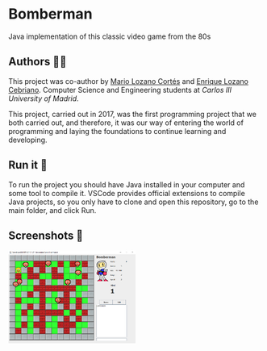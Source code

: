 # Bomberman

Java implementation of this classic video game from the 80s

## Authors 🧑‍💻

This project was co-author by [Mario Lozano Cortés](https://github.com/SrLozano) and [Enrique Lozano Cebriano](https://github.com/enriqueloz88). Computer Science and Engineering students at _Carlos III University of Madrid_.

This project, carried out in 2017, was the first programming project that we both carried out, and therefore, it was our way of entering the world of programming and laying the foundations to continue learning and developing.

## Run it 🚀

To run the project you should have Java installed in your computer and some tool to compile it. VSCode provides official extensions to compile Java projects, so you only have to clone and open this repository, go to the main folder, and click Run.

## Screenshots 📸

<img src="/github/screenshots/sc1.png" alt="Screenshot 1" width="50%" height="50%" />
